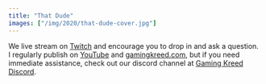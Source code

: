 ```yaml
---
title: "That Dude"
images: ["/img/2020/that-dude-cover.jpg"]
---
```

<!--more-->

We live stream on [Twitch][1] and encourage you to drop in and ask a question. I regularly publish on [YouTube][2] and [gamingkreed.com][3], but if you need immediate assistance, check out our discord channel at [Gaming Kreed Discord][4].

 [1]: https://twitch.tv/GamingKreed
 [2]: https://www.youtube.com/c/GamingKreed
 [3]: https://www.gamingkreed.com/
 [4]: https://www.gamingkreed.com/discord
